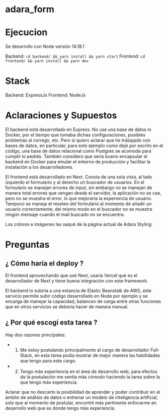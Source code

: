 # adara_form

# Ejecucion

Se desarrollo con Node versión 14.18.1

Backend: `cd backend/ && yarn install && yarn start`
Frontend: `cd frontend/ && yarn install && yarn dev`

# Stack

Backend: ExpressJs
Frontend: NodeJs

# Aclaraciones y Supuestos

El backend está desarrollado en Express. No usé una base de datos ni Docker, por el tiempo que tomaba dichas configuraciones, posibles problemas al corregir, etc. Pero si quiero aclarar que he trabajado con bases de datos, en particular, para este ejemplo como dejé por escrito en el código, una base de datos relacional como Postgres se acomoda para cumplir lo pedido. También considero que sería bueno encapsular el backend en Docker para emular el entorno de producción y facilitar la instalación a los desarrolladores.

El frontend está desarrollado en Next. Consta de una sola vista, al lado izquierdo el formulario y al derecho un buscador de usuarios. En el formulario se manejan errores de input,
sin embargo no se manejan de manera total errores que vengan desde el servidor, la aplicación no se cae, pero no se muestra el error, lo que mejoraría la experiencia de usuario. Tampoco se maneja el reseteo del formulario al momento de añadir un usuario correctamente, del mismo modo en el buscador no se muestra ningún mensaje cuando el mail buscado no se encuentra.

Los colores e imágenes las saqué de la página actual de Adara Styling

# Preguntas

## ¿ Cómo haría el deploy ? 

El frontend aprovechando que usé Next, usaría Vercel que es el desarrollador de Next y tiene
buena integración con este framework.

El backend lo subiría a una estancia de Elastic Beanstalk de AWS, este servicio permite subir código desarrollado en Node por ejemplo y se encarga de manejar la capacidad, balanceo de carga entre otras funciones que en otros servicios se debería hacer de manera manual.

##  ¿ Por qué escogí esta tarea ?

Hay dos razones principales:

- 1. Me estoy postulando principalmente al cargo de desarrollador Full-Stack, en esta tarea podía mostrar de mejor manera las habilidades que tengo para este cargo.

- 2. Tengo más experiencia en el área de desarrollo web, para efectos de la postulación me sentía más cómodo haciendo la tarea sobre la que tengo más experiencia.

Aclarar que no descarto la posibilidad de aprender y poder contribuir en el ámbito de análisis de datos o entrenar un modelo de inteligencia artificial, solo que al momento de postular, encontré más pertinente enfocarme en desarrollo web que es donde tengo más experiencia.